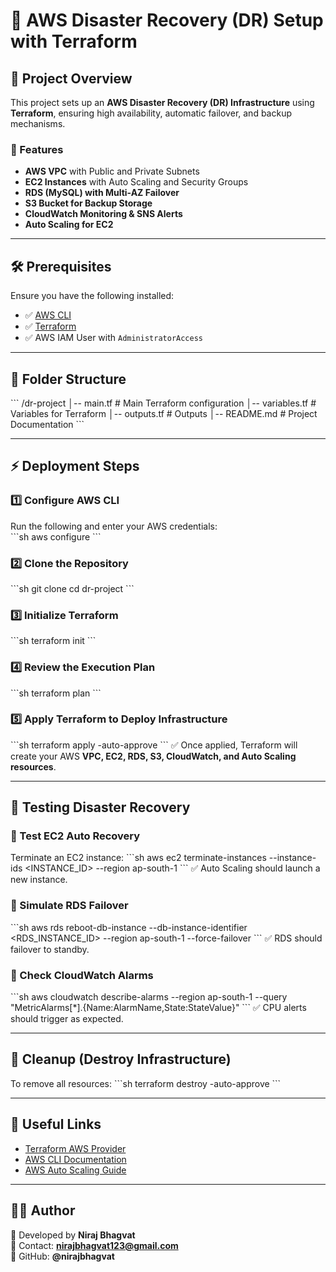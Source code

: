 # 🚀 AWS Disaster Recovery (DR) Setup with Terraform

## 📌 Project Overview  
This project sets up an **AWS Disaster Recovery (DR) Infrastructure** using **Terraform**, ensuring high availability, automatic failover, and backup mechanisms.  

### 🔹 Features  
- **AWS VPC** with Public and Private Subnets  
- **EC2 Instances** with Auto Scaling and Security Groups  
- **RDS (MySQL) with Multi-AZ Failover**  
- **S3 Bucket for Backup Storage**  
- **CloudWatch Monitoring & SNS Alerts**  
- **Auto Scaling for EC2**  

---

## 🛠️ Prerequisites  
Ensure you have the following installed:  
- ✅ [AWS CLI](https://docs.aws.amazon.com/cli/latest/userguide/install-cliv2.html)  
- ✅ [Terraform](https://developer.hashicorp.com/terraform/downloads)  
- ✅ AWS IAM User with `AdministratorAccess`  

---

## 📂 Folder Structure  
\`\`\`
/dr-project
│-- main.tf             # Main Terraform configuration
│-- variables.tf        # Variables for Terraform
│-- outputs.tf          # Outputs
│-- README.md           # Project Documentation
\`\`\`

---

## ⚡ Deployment Steps  

### 1️⃣ Configure AWS CLI  
Run the following and enter your AWS credentials:  
\`\`\`sh
aws configure
\`\`\`

### 2️⃣ Clone the Repository
\`\`\`sh
git clone <your-github-repo-url>
cd dr-project
\`\`\`

### 3️⃣ Initialize Terraform
\`\`\`sh
terraform init
\`\`\`

### 4️⃣ Review the Execution Plan
\`\`\`sh
terraform plan
\`\`\`

### 5️⃣ Apply Terraform to Deploy Infrastructure
\`\`\`sh
terraform apply -auto-approve
\`\`\`
✅ Once applied, Terraform will create your AWS **VPC, EC2, RDS, S3, CloudWatch, and Auto Scaling resources**.  

---

## 🧪 Testing Disaster Recovery  

### 🔹 Test EC2 Auto Recovery  
Terminate an EC2 instance:
\`\`\`sh
aws ec2 terminate-instances --instance-ids <INSTANCE_ID> --region ap-south-1
\`\`\`
✅ Auto Scaling should launch a new instance.  

### 🔹 Simulate RDS Failover  
\`\`\`sh
aws rds reboot-db-instance --db-instance-identifier <RDS_INSTANCE_ID> --region ap-south-1 --force-failover
\`\`\`
✅ RDS should failover to standby.  

### 🔹 Check CloudWatch Alarms  
\`\`\`sh
aws cloudwatch describe-alarms --region ap-south-1 --query "MetricAlarms[*].{Name:AlarmName,State:StateValue}"
\`\`\`
✅ CPU alerts should trigger as expected.  

---

## 🧹 Cleanup (Destroy Infrastructure)  
To remove all resources:
\`\`\`sh
terraform destroy -auto-approve
\`\`\`

---

## 🔗 Useful Links  
- [Terraform AWS Provider](https://registry.terraform.io/providers/hashicorp/aws/latest/docs)  
- [AWS CLI Documentation](https://docs.aws.amazon.com/cli/latest/userguide/cli-services-ec2.html)  
- [AWS Auto Scaling Guide](https://docs.aws.amazon.com/autoscaling/ec2/userguide/AutoScalingGroup.html)  

---

## 👨‍💻 Author  
🚀 Developed by **Niraj Bhagvat**  
📧 Contact: **nirajbhagvat123@gmail.com**  
🔗 GitHub: **@nirajbhagvat**